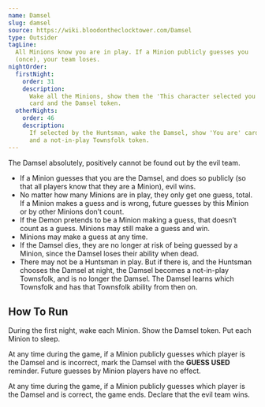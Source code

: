 ```yaml
---
name: Damsel
slug: damsel
source: https://wiki.bloodontheclocktower.com/Damsel
type: Outsider
tagLine:
  All Minions know you are in play. If a Minion publicly guesses you
  (once), your team loses.
nightOrder:
  firstNight:
    order: 31
    description:
      Wake all the Minions, show them the 'This character selected you'
      card and the Damsel token.
  otherNights:
    order: 46
    description:
      If selected by the Huntsman, wake the Damsel, show 'You are' card
      and a not-in-play Townsfolk token.
---
```


The Damsel absolutely, positively cannot be found out by the evil team.

- If a Minion guesses that you are the Damsel, and does so publicly (so
  that all players know that they are a Minion), evil wins.
- No matter how many Minions are in play, they only get one guess,
  total. If a Minion makes a guess and is wrong, future guesses by this
  Minion or by other Minions don’t count.
- If the Demon pretends to be a Minion making a guess, that doesn’t
  count as a guess. Minions may still make a guess and win.
- Minions may make a guess at any time.
- If the Damsel dies, they are no longer at risk of being guessed by a
  Minion, since the Damsel loses their ability when dead.
- There may not be a Huntsman in play. But if there is, and the Huntsman
  chooses the Damsel at night, the Damsel becomes a not-in-play
  Townsfolk, and is no longer the Damsel. The Damsel learns which
  Townsfolk and has that Townsfolk ability from then on.

## How To Run

During the first night, wake each Minion. Show the Damsel token. Put
each Minion to sleep.

At any time during the game, if a Minion publicly guesses which player
is the Damsel and is incorrect, mark the Damsel with the **GUESS USED**
reminder. Future guesses by Minion players have no effect.

At any time during the game, if a Minion publicly guesses which player
is the Damsel and is correct, the game ends. Declare that the evil team
wins.
